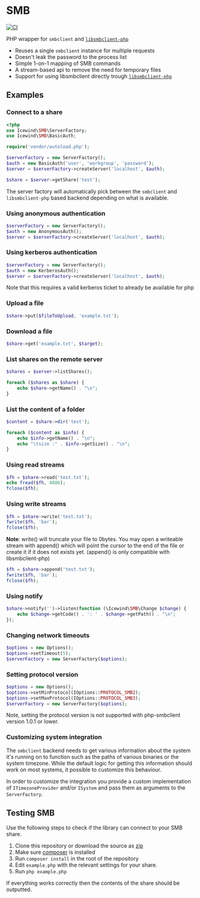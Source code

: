 SMB
===

[![CI](https://github.com/icewind1991/SMB/actions/workflows/ci.yaml/badge.svg)](https://github.com/icewind1991/SMB/actions/workflows/ci.yaml)

PHP wrapper for `smbclient` and [`libsmbclient-php`](https://github.com/eduardok/libsmbclient-php)

- Reuses a single `smbclient` instance for multiple requests
- Doesn't leak the password to the process list
- Simple 1-on-1 mapping of SMB commands
- A stream-based api to remove the need for temporary files
- Support for using libsmbclient directly trough [`libsmbclient-php`](https://github.com/eduardok/libsmbclient-php)

Examples
----

### Connect to a share ###

```php
<?php
use Icewind\SMB\ServerFactory;
use Icewind\SMB\BasicAuth;

require('vendor/autoload.php');

$serverFactory = new ServerFactory();
$auth = new BasicAuth('user', 'workgroup', 'password');
$server = $serverFactory->createServer('localhost', $auth);

$share = $server->getShare('test');
```

The server factory will automatically pick between the `smbclient` and `libsmbclient-php`
based backend depending on what is available.

### Using anonymous authentication ### 

```php
$serverFactory = new ServerFactory();
$auth = new AnonymousAuth();
$server = $serverFactory->createServer('localhost', $auth);
```

### Using kerberos authentication ###

```php
$serverFactory = new ServerFactory();
$auth = new KerberosAuth();
$server = $serverFactory->createServer('localhost', $auth);
```

Note that this requires a valid kerberos ticket to already be available for php

### Upload a file ###

```php
$share->put($fileToUpload, 'example.txt');
```

### Download a file ###

```php
$share->get('example.txt', $target);
```

### List shares on the remote server ###

```php
$shares = $server->listShares();

foreach ($shares as $share) {
	echo $share->getName() . "\n";
}
```

### List the content of a folder ###

```php
$content = $share->dir('test');

foreach ($content as $info) {
	echo $info->getName() . "\n";
	echo "\tsize :" . $info->getSize() . "\n";
}
```

### Using read streams

```php
$fh = $share->read('test.txt');
echo fread($fh, 4086);
fclose($fh);
```

### Using write streams

```php
$fh = $share->write('test.txt');
fwrite($fh, 'bar');
fclose($fh);
```

**Note**: write() will truncate your file to 0bytes. You may open a writeable stream with append() which will point
the cursor to the end of the file or create it if it does not exists yet. (append() is only compatible with libsmbclient-php)
```php
$fh = $share->append('test.txt');
fwrite($fh, 'bar');
fclose($fh);
```


### Using notify

```php
$share->notify('')->listen(function (\Icewind\SMB\Change $change) {
	echo $change->getCode() . ': ' . $change->getPath() . "\n";
});
```

### Changing network timeouts

```php
$options = new Options();
$options->setTimeout(5);
$serverFactory = new ServerFactory($options);
```

### Setting protocol version

```php
$options = new Options();
$options->setMinProtocol(IOptions::PROTOCOL_SMB2);
$options->setMaxProtocol(IOptions::PROTOCOL_SMB3);
$serverFactory = new ServerFactory($options);
```

Note, setting the protocol version is not supported with php-smbclient version 1.0.1 or lower.

### Customizing system integration

The `smbclient` backend needs to get various information about the system it's running on to function
such as the paths of various binaries or the system timezone.
While the default logic for getting this information should work on most systems, it possible to customize this behaviour.

In order to customize the integration you provide a custom implementation of `ITimezoneProvider` and/or `ISystem` and pass them as arguments to the `ServerFactory`. 

## Testing SMB

Use the following steps to check if the library can connect to your SMB share.

1. Clone this repository or download the source as [zip](https://github.com/icewind1991/SMB/archive/master.zip)
2. Make sure [composer](https://getcomposer.org/) is installed
3. Run `composer install` in the root of the repository
4. Edit `example.php` with the relevant settings for your share.
5. Run `php example.php`

If everything works correctly then the contents of the share should be outputted.
